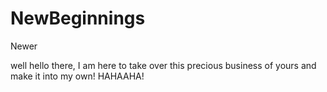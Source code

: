 # NewBeginnings
Newer

well hello there, I am here to take over this precious business of yours and make it into my own! HAHAAHA!
